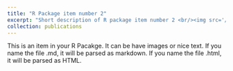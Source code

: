 ```yaml
---
title: "R Package item number 2"
excerpt: "Short description of R package item number 2 <br/><img src='/images/500x300.png'>"
collection: publications
---
```


This is an item in your R Pacakge. It can be have images or nice text. If you name the file .md, it will be parsed as markdown. If you name the file .html, it will be parsed as HTML. 
